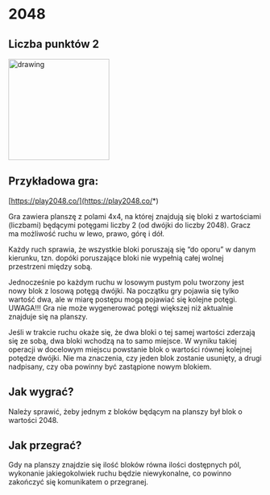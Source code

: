# 2048

## Liczba punktów 2

<img src="https://lh4.googleusercontent.com/TJwbJff7_774Xryi1PeSVqXZ5P0ZesmAMeHMCsQ9hvNdvvo8MqXuZcX5DHh8-wD0aOQy-sdMugaOEuZluVgWL86hY9v15GyHe_dNYg66vECIqTl2Zt-COxWdfogLJlgBqOgkFm0_" alt="drawing" width="200"/>

## Przykładowa gra:

[https://play2048.co/](https://play2048.co/*)

Gra zawiera planszę z polami 4x4, na której znajdują się bloki z wartościami (liczbami) będącymi potęgami liczby 2 (od dwójki do liczby 2048). Gracz ma możliwość ruchu w lewo, prawo, górę i dół.

Każdy ruch sprawia, że wszystkie bloki poruszają się “do oporu” w danym kierunku, tzn. dopóki poruszające bloki nie wypełnią całej wolnej przestrzeni między sobą.

Jednocześnie po każdym ruchu w losowym pustym polu tworzony jest nowy blok z losową potęgą dwójki. Na początku gry pojawia się tylko wartość dwa, ale w miarę postępu mogą pojawiać się kolejne potęgi.  
UWAGA!!! Gra nie może wygenerować potęgi większej niż aktualnie znajduje się na planszy.

  

Jeśli w trakcie ruchu okaże się, że dwa bloki o tej samej wartości zderzają się ze sobą, dwa bloki wchodzą na to samo miejsce. W wyniku takiej operacji w docelowym miejscu powstanie blok o wartości równej kolejnej potędze dwójki. Nie ma znaczenia, czy jeden blok zostanie usunięty, a drugi nadpisany, czy oba powinny być zastąpione nowym blokiem.

  

## Jak wygrać?

Należy sprawić, żeby jednym z bloków będącym na planszy był blok o wartości 2048.

  

## Jak przegrać?

Gdy na planszy znajdzie się ilość bloków równa ilości dostępnych pól, wykonanie jakiegokolwiek ruchu będzie niewykonalne, co powinno zakończyć się komunikatem o przegranej.

